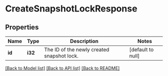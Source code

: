 # CreateSnapshotLockResponse

## Properties
Name | Type | Description | Notes
------------ | ------------- | ------------- | -------------
**id** | **i32** | The ID of the newly created snapshot lock. | [default to null]

[[Back to Model list]](../README.md#documentation-for-models) [[Back to API list]](../README.md#documentation-for-api-endpoints) [[Back to README]](../README.md)


